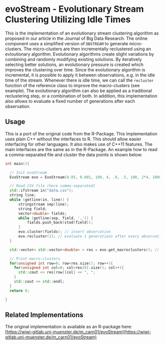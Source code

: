 # evoStream - Evolutionary Stream Clustering Utilizing Idle Times

This is the implementation of an evolutionary stream clustering algorithm as proposed in our article in the Journal of Big Data Research.
The online component uses a simplified version of `DBSTREAM` to generate micro-clusters.
The micro-clusters are then incrementally reclustered using an evloutionary algorithm.
Evolutionary algorithms create slight variations by combining and randomly modifying existing solutions.
By iteratively selecting better solutions, an evolutionary pressure is created which improves the clustering over time.
Since the evolutionary algorithm is incremental, it is possible to apply it between observations, e.g. in the idle time of the stream.
Whenever there is idle time, we can call the `recluster` function of the reference class to improve the macro-clusters (see example).
The evolutionary algorithm can also be applied as a traditional reclustering step, or a combination of both.
In addition, this implementation also allows to evaluate a fixed number of generations after each observation.

## Usage

This is a port of the original code from the R-Package. This implementation uses plain C++ without the interfaces to R. This should allow easier interfacing for other languages. It also makes use of C++11 features. The main interfaces are the same as in the R-Package. An example how to read a comma-separated file and cluster the data points is shown below:

```cpp
int main(){

  // Init evoStream
  EvoStream evo = EvoStream(0.05, 0.001, 100, 4, .8, .5, 100, 2*4, 1000);

  // Read CSV file (here comma-separated)
  std::ifstream in("data.csv");
  string line;
  while (getline(in, line)) {
      stringstream sep(line);
      string field;
      vector<double> fields;
      while (getline(sep, field, ',')) {
          fields.push_back(stod(field));
      }
      evo.cluster(fields); // insert observation
      evo.recluster(1); // evaluate 1 generations after every observation. This can be adapted to the available time
  }

  std::vector< std::vector<double> > res = evo.get_macroclusters(); // reclustering evaluates 1000 additional generations (parameter)

  // Print macro-clusters
  for(unsigned int row=0; row<res.size(); row++){
    for(unsigned int col=0; col<res[0].size(); col++){
      std::cout << res[row][col] << ", ";
    }
    std::cout << std::endl;
  }
  return 0;

}
```

## Related Implementations

The original implementation is available as an R-package here: [https://wiwi-gitlab.uni-muenster.de/m_carn01/evoStream](https://wiwi-gitlab.uni-muenster.de/m_carn01/evoStream)

